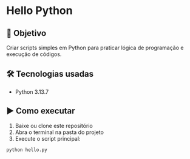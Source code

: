 # Hello Python

## 🎯 Objetivo
Criar scripts simples em Python para praticar lógica de programação e execução de códigos.

## 🛠 Tecnologias usadas
- Python 3.13.7

## ▶️ Como executar
1. Baixe ou clone este repositório  
2. Abra o terminal na pasta do projeto  
3. Execute o script principal:  

```bash
python hello.py
